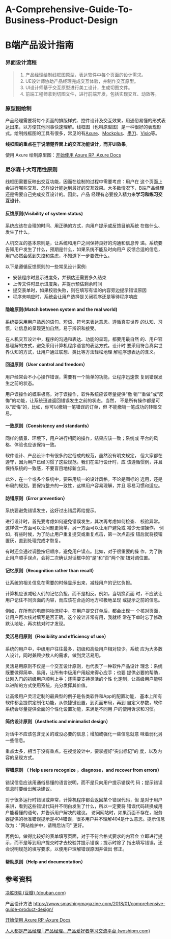# A-Comprehensive-Guide-To-Business-Product-Design 

# B端产品设计指南



### 界面设计流程

> 1. 产品经理绘制线框图原型，表达软件中每个页面的设计需求。
> 2. UE设计师协助产品经理完成交互体验，并制作交互原型。
> 3. UI设计师基于交互原型进行美工设计，生成切图文件。
> 4. 前端工程师拿到切图文件，进行前端开发，包括实现交互、动效等。



### 原型图绘制

产品经理需要将每个页面的排版样式、控件设计及交互效果，用通俗易懂的形式表达出来，以方便其他同事快速理解。线框图（也叫原型图）是一种很好的表现形式。绘制线框图的工具有很多，常见的有[Axure](https://www.axure.com/)、[Mockplus](https://www.mockplus.com/)、[墨刀](https://modao.cc/)、[Visio](https://support.microsoft.com/en-us/office/install-visio-or-access-visio-for-the-web-f98f21e3-aa02-4827-9167-ddab5b025710)等。

**线框图的重点在于说清楚界面上的交互功能设计，而非UI效果**。



使用 Axure 绘制原型图：[开始使用 Axure RP ·Axure Docs](https://docs.axure.com/axure-rp/reference/getting-started-video/)



### 尼尔森十大可用性原则

线框图需要反映出交互功能，因而在绘制的过程中需要考虑：用户在 这个页面上会进行哪些交互、怎样设计能达到最好的交互效果。大多数情况下，B端产品经理还是需要自己完成交互设计的。因此，产品 经理有必要投入精力来**学习和练习交互设计**。



#### 反馈原则(Visibility of system status)

系统应该在合理的时间、用正确的方式，向用户提示或反馈目前系统 在做什么、发生了什么。

人机交互的基本原则是，让系统和用户之间保持良好的沟通和信息传 递。系统要告知用户发生了什么，预期是什么，如果系统不能及时向用户 反馈合适的信息，用户必然会感到失控和焦虑，不知道下一步要做什么。

以下是遵循反馈原则的一些常见设计案例:

- 安装程序时显示进度条，并预估还需要多久结束
- 上传文件时显示进度条，并提示预估剩余时间
- 提交表单时，如果校验失败，则在填写有误的内容旁边提示错误原因
- 程序未响应时，系统会让用户选择是关闭程序还是等待程序响应



#### 隐喻原则(Match between system and the real world)

系统要采用用户熟悉的语句、短语、符号来表达意思。遵循真实世界 的认知、习惯，让信息的呈现更加自然，易于辨识和接受。

在人机交互设计中，程序的沟通和表达、功能的呈现，都要用最自然 的、用户容易理解的方式，避免采用计算机程序语言的表达方式。设计时 要采用符合真实世界认知的方式，让用户通过联想、类比等方法轻松地理 解程序想表达的含义。



#### 回退原则（User control and freedom）

用户经常会不小心操作错误，需要有一个简单的功能，让程序迅速恢 复到错误发生之前的状态。

用户误操作的概率极高。对于误操作，软件系统应该尽量提供“撤 销”“重做”或“反悔”的功能，让系统迅速返回错误发生之前的状态。当然， 不是所有操作都是可以“反悔”的，比如，你可以撤销一笔错误的订单，但 不能撤销一笔成功的转账交易。



#### 一致原则（Consistency and standards）

同样的情景、环境下，用户进行相同的操作，结果应该一致；系统或 平台的风格、体验也应该保持一致。

软件设计、产品设计中有很多约定俗成的规范，虽然没有明文规定， 但大家都在遵守，因为用户已经习惯了这些规范。我们在进行设计时，应 该遵循惯例，并且保持系统的一致感，不要盲目地标新立异。

此外，在一个或多个系统中，要采用统一的设计风格。不论是图标的 选用，还是布局的规划，要保持整齐的一致性，这样用户容易理解，并且 容易习惯和适应。



#### 防错原则（Error prevention）

系统要避免错误发生，这好过出错后再给提示。

进行设计时，首先要考虑如何避免错误发生，其次再考虑如何检查、 校验异常。这样做一方面可以让问题更简单，另一方面可以让用户避免或 减少无谓操作。 例如，有些时候，为了防止用户重复提交或重复点击，第一次点击按 钮后就将按钮置灰，直到处理完成才恢复。

有时还会通过调整按钮顺序，避免用户误点。比如，对于很重要的操 作，为了防止用户顺手误点，会将二次确认对话框中的“是”和“否”两个按 钮对调位置。



#### 记忆原则（Recognition rather than recall）

让系统的相关信息在需要的时候显示出来，减轻用户的记忆负担。

计算机应该减轻人们的记忆负担，而不是相反。例如，当切换页面 时，不应该让用户记住不同页面的内容，而应该在合适的地方积极地呈现 或提示之前的信息。

例如，在所有的电商购物流程中，在用户提交订单后，都会出现一 个核对页面，让用户再次核对填写是否正确。这个设计非常有用，我就经 常在下单时忘了修改默认地址，再次核对时才发现。



#### 灵活易用原则（Flexibility and efficiency of use）

系统的用户中，中级用户往往最多，初级和高级用户相对较少。系统 应为大多数人设计，同时兼顾少数人的需求，做到灵活易用。

灵活易用原则不仅是一个交互设计原则，也代表了一种软件产品设计 理念：系统既要做得简单、易用，让所有中级用户用起来得心应手；也要 提供必要的帮助，让刚入门的初级用户顺利上手；还需要支持灵活的个性 化定制，让高级用户能够以进阶的方式使用系统，充分发挥其价值。

让高级用户灵活定制的最典型的例子是各类软件和App的配置功能， 基本上所有软件都会提供定制化功能，从快捷键设置，到页面布局，再到 自定义参数，软件系统会尽量提供全面的个性化设置功能，来满足不同用 户的使用诉求和习惯。



#### 简约设计原则（Aesthetic and minimalist design）

对话中不应该包含无关的或没必要的信息；增加或强化一些信息就意 味着弱化另一些信息。

重点太多，相当于没有重点。在视觉设计中，要掌握好“突出标记”的 度，以及内容的呈现方式。



#### 容错原则 （ Help users recognize ，diagnose，and recover from errors）

错误信息应该用通俗易懂的语言说明，而不是只向用户提示错误代 码；提示错误信息时要给出解决建议。

对于很多运行时错误或异常，计算机程序都会返回某个错误代码，但 是对于用户来讲，看到这些错误代码并不明白发生了什么，所以一定要将 错误代码转换成用户能看懂的语句，并告诉用户解决的建议。 访问网站时，如果页面不存在，服务器提供的标准错误提示是404错误，很多用户并不理解404是什么意思。提示信息改为："网站维护中，请稍后访问" 更好。

再例如，做得比较好的表单填写页面，对于不符合格式要求的内容会 立即进行提示，而不是等到用户提交时才去校验并提示错误；提示时除了 指出填写错误，还会说明规范的填写要求，以便用户理解错误原因并做出 修正。



#### 帮助原则（Help and documentation）





## 参考资料

[决胜B端 (豆瓣) (douban.com)](https://book.douban.com/subject/33454250/)

产品设计方法 https://www.smashingmagazine.com/2018/01/comprehensive-guide-product-design/

[开始使用 Axure RP ·Axure Docs](https://docs.axure.com/axure-rp/reference/getting-started-video/)

[人人都是产品经理 | 产品经理、产品爱好者学习交流平台 (woshipm.com)](http://www.woshipm.com/)



